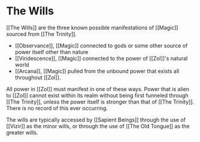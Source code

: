 # The Wills
[[The Wills]] are the three known possible manifestations of [[Magic]] sourced from [[The Trinity]].
- [[Observance]], [[Magic]] connected to gods or some other source of power itself other than nature
- [[Viridescence]], [[Magic]] connected to the power of [[Zol]]'s natural world
- [[Arcana]], [[Magic]] pulled from the unbound power that exists all throughout [[Zol]].

 All power in [[Zol]] must manifest in one of these ways. Power that is alien to [[Zol]] cannot exist within its realm without being first funneled through [[The Trinity]], unless the power itself is stronger than that of [[The Trinity]]. There is no record of this ever occurring.

The wills are typically accessed by [[Sapient Beings]] through the use of [[Vizir]] as the minor wills, or through the use of [[The Old Tongue]] as the greater wills.

